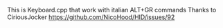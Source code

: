 This is Keyboard.cpp that work with italian ALT+GR commands
Thanks to CiriousJocker https://github.com/NicoHood/HID/issues/92


